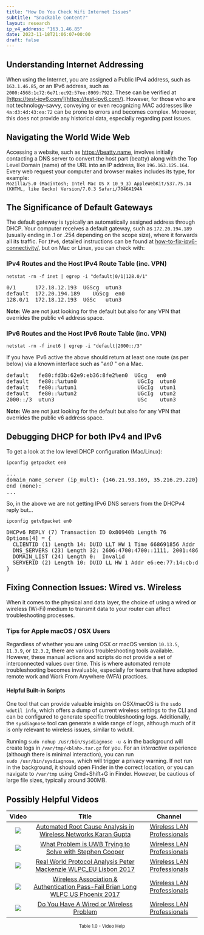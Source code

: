 ```yaml
---
title: "How Do You Check Wifi Internet Issues"
subtitle: "Snackable Content?"
layout: research
ip_v4_address: "163.1.46.85"
date: 2023-11-18T21:06:07+00:00
draft: false
---
```


## Understanding Internet Addressing

When using the Internet, you are assigned a Public IPv4 address, such as ```163.1.46.85```, or an IPv6 address, such as ```2000:4568:1c72:6e71:ec92:57ee:8909:7922```. These can be verified at [https://test-ipv6.com/](https://test-ipv6.com/). However, for those who are not technology-savvy, conveying or even recognizing MAC addresses like ```4a:d3:4d:43:ea:72``` can be prone to errors and becomes complex. Moreover, this does not provide any historical data, especially regarding past issues.
## Navigating the World Wide Web
Accessing a website, such as https://beatty.name, involves initially contacting a DNS server to convert the host part (beatty) along with the Top Level Domain (name) of the URL into an IP address, like ```196.163.125.164```. Every web request your computer and browser makes includes its type, for example: <br>```Mozilla/5.0 (Macintosh; Intel Mac OS X 10_9_3) AppleWebKit/537.75.14 (KHTML, like Gecko) Version/7.0.3 Safari/7046A194A```
## The Significance of Default Gateways
The default gateway is typically an automatically assigned address through DHCP. Your computer receives a default gateway, such as ```172.20.194.189``` (usually ending in .1 or .254 depending on the scope size), where it forwards all its traffic. For ```IPv6```, detailed instructions can be found at [how-to-fix-ipv6-connectivity/](/blog/how-to-fix-ipv6-connectivity/), but on Mac or Linux, you can check with: <br>
### IPv4 Routes and the Host IPv4 Route Table (inc. VPN)
```netstat -rn -f inet | egrep -i "default|0/1|128.0/1"```

<pre>
0/1      172.18.12.193  UGScg  utun3
default  172.20.194.189    UGScg  en0
128.0/1  172.18.12.193  UGSc   utun3</pre>

**Note:** We are not just looking for the default but also for any VPN that overrides the public v4 address space.

### IPv6 Routes and the Host IPv6 Route Table (inc. VPN)
```netstat -rn -f inet6 | egrep -i "default|2000::/3"```

If you have IPv6 active the above should return at least one route (as per below) via a known interface such as "_en0_ " on a Mac. 

<pre>
default   fe80:fd3b:62e9:eb36:8fe2%en0  UGcg   en0
default   fe80::%utun0                   UGcIg  utun0
default   fe80::%utun1                   UGcIg  utun1
default   fe80::%utun2                   UGcIg  utun2
2000::/3  utun3                          USc    utun3</pre>

**Note:** We are not just looking for the default but also for any VPN that overrides the public v6 address space.
<br>

## Debugging DHCP for both IPv4 and IPv6

To get a look at the low level DHCP configuration (Mac/Linux): 

```ipconfig getpacket en0```

<pre>
...
domain_name_server (ip_mult): {146.21.93.169, 35.216.29.220}
end (none):
...</pre>

So, in the above we are not getting IPv6 DNS servers from the DHCPv4 reply but...

```ipconfig getv6packet en0```

<pre>
DHCPv6 REPLY (7) Transaction ID 0x80940b Length 76
Options[4] = {
  CLIENTID (1) Length 14: DUID LLT HW 1 Time 668691856 Addr 4a:d3:4d:43:ea:72
  DNS_SERVERS (23) Length 32: 2606:4700:4700::1111, 2001:4860:4860::8844
  DOMAIN_LIST (24) Length 0:  Invalid
  SERVERID (2) Length 10: DUID LL HW 1 Addr e6:ee:77:14:cb:d3
}</pre>




## Fixing Connection Issues: Wired vs. Wireless
When it comes to the physical and data layer, the choice of using a wired or wireless (Wi-Fi) medium to transmit data to your router can affect troubleshooting processes.
### Tips for Apple macOS / OSX Users
Regardless of whether you are using OSX or macOS version ```10.13.5```, ```11.3.9```, or ```12.3.2```, there are various troubleshooting tools available. However, these manual actions and scripts do not provide a set of interconnected values over time. This is where automated remote troubleshooting becomes invaluable, especially for teams that have adopted remote work and Work From Anywhere (WFA) practices.
#### Helpful Built-in Scripts
One tool that can provide valuable insights on OSX/macOS is the ```sudo wdutil info```, which offers a dump of current wireless settings to the CLI and can be configured to generate specific troubleshooting logs. Additionally, the ```sysdiagnose``` tool can generate a wide range of logs, although much of it is only relevant to wireless issues, similar to wdutil.

Running ```sudo nohup /usr/bin/sysdiagnose -u &``` in the background will create logs in ```/var/tmp/<blah>.tar.gz``` for you. For an *interactive* experience (although there is minimal interaction), you can run<br>```sudo /usr/bin/sysdiagnose```, which will trigger a privacy warning. If not run in the background, it should open Finder in the correct location, or you can navigate to ```/var/tmp``` using Cmd+Shift+G in Finder. However, be cautious of large file sizes, typically around 300MB.
## Possibly Helpful Videos

<link href="/plugins/lity/css/lity.min.css" rel="stylesheet">
<script src="/plugins/lity/js/lity.min.js"></script>
<div class="table1-start"></div>

|Video | Title | Channel |
| :---: | :---: | :---: |
|<a href="https://www.youtube.com/watch?v=34m0u23_izY" data-lity><img src="https://i.ytimg.com/vi/34m0u23_izY/default.jpg" class="img-fluid"></a>|<a href="https://www.youtube.com/watch?v=34m0u23_izY" data-lity>Automated Root Cause Analysis in Wireless Networks   Karan Gupta</a>|<a target="_blank" href="https://www.youtube.com/channel/UCIzBSS46vcqhwmBZ7ZpY-yg" >Wireless LAN Professionals</a>|
|<a href="https://www.youtube.com/watch?v=zq5WOz06k_k" data-lity><img src="https://i.ytimg.com/vi/zq5WOz06k_k/default.jpg" class="img-fluid"></a>|<a href="https://www.youtube.com/watch?v=zq5WOz06k_k" data-lity>What Problem is UWB Trying to Solve with Stephen Cooper</a>|<a target="_blank" href="https://www.youtube.com/channel/UCIzBSS46vcqhwmBZ7ZpY-yg" >Wireless LAN Professionals</a>|
|<a href="https://www.youtube.com/watch?v=npVezI4l7tA" data-lity><img src="https://i.ytimg.com/vi/npVezI4l7tA/default.jpg" class="img-fluid"></a>|<a href="https://www.youtube.com/watch?v=npVezI4l7tA" data-lity>Real World Protocol Analysis   Peter Mackenzie   WLPC_EU Lisbon 2017</a>|<a target="_blank" href="https://www.youtube.com/channel/UCIzBSS46vcqhwmBZ7ZpY-yg" >Wireless LAN Professionals</a>|
|<a href="https://www.youtube.com/watch?v=EWURmcra5_4" data-lity><img src="https://i.ytimg.com/vi/EWURmcra5_4/default.jpg" class="img-fluid"></a>|<a href="https://www.youtube.com/watch?v=EWURmcra5_4" data-lity>Wireless Association &amp; Authentication Pass-Fail   Brian Long   WLPC US Phoenix 2017</a>|<a target="_blank" href="https://www.youtube.com/channel/UCIzBSS46vcqhwmBZ7ZpY-yg" >Wireless LAN Professionals</a>|
|<a href="https://www.youtube.com/watch?v=AJ29knJ5Rsk" data-lity><img src="https://i.ytimg.com/vi/AJ29knJ5Rsk/default.jpg" class="img-fluid"></a>|<a href="https://www.youtube.com/watch?v=AJ29knJ5Rsk" data-lity>Do You Have A Wired or Wireless Problem</a>|<a target="_blank" href="https://www.youtube.com/channel/UCIzBSS46vcqhwmBZ7ZpY-yg" >Wireless LAN Professionals</a>|

<center><small>Table 1.0 - Video Help</small></center>
 <br>
<div class="table1-end"></div>
<script type="text/javascript">
(function() {
    $('div.table1-start').nextUntil('div.table1-end', 'table').addClass('table thead-dark table-striped table-responsive rounded').attr('id', 't1');
    $('#t1').find('thead').addClass('thead-dark');
})();
</script>

